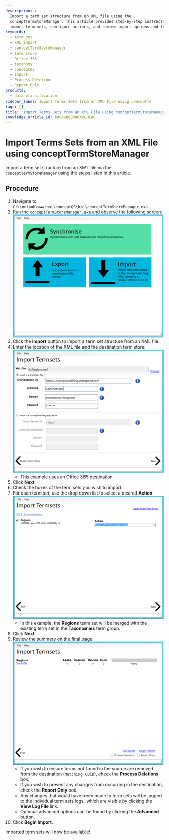 ```yaml
---
description: >-
  Import a term set structure from an XML file using the
  conceptTermStoreManager. This article provides step-by-step instructions to
  import term sets, configure actions, and review import options and logs.
keywords:
  - term set
  - XML import
  - conceptTermStoreManager
  - term store
  - Office 365
  - taxonomy
  - conceptQS
  - import
  - Process Deletions
  - Report Only
products:
  - data-classification
sidebar_label: Import Terms Sets from an XML File using conceptTe
tags: []
title: "Import Terms Sets from an XML File using conceptTermStoreManager"
knowledge_article_id: kA04u000000XmGHCA0
---
```


# Import Terms Sets from an XML File using conceptTermStoreManager

Import a term set structure from an XML file via the `conceptTermStoreManager` using the steps listed in this article.

## Procedure

1. Navigate to `C:\inetpub\wwwroot\conceptQS\bin\conceptTermStoreManager.exe`.
2. Run the `conceptTermStoreManager.exe` and observe the following screen:
   ![User-added image](images/ka04u000000HdFz_0EM4u000001rATU.png)
3. Click the **Import** button to import a term set structure from an XML file.
4. Enter the location of the XML file and the destination term store:
   ![User-added image](images/ka04u000000HdFz_0EM4u000001rAU8.png)
   - This example uses an Office 365 destination.
5. Click **Next**.
6. Check the boxes of the term sets you wish to import.
7. For each term set, use the drop down list to select a desired **Action**:
   ![User-added image](images/ka04u000000HdFz_0EM4u000001rAUS.png)
   - In this example, the **Regions** term set will be merged with the existing term set in the **Taxonomies** term group.
8. Click **Next**.
9. Review the summary on the final page:
   ![User-added image](images/ka04u000000HdFz_0EM4u000001rAVQ.png)
   - If you wish to ensure terms not found in the source are removed from the destination (`Matching GUID`), check the **Process Deletions** box.
   - If you wish to prevent any changes from occurring in the destination, check the **Report Only** box.
   - Any changes that would have been made to term sets will be logged to the individual term sets logs, which are visible by clicking the **View Log File** link.
   - Optional advanced options can be found by clicking the **Advanced** button.
10. Click **Begin Import**.

Imported term sets will now be available!
